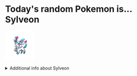 # Today's random Pokemon is... Sylveon

![Sylveon shiny sprite](https://raw.githubusercontent.com/PokeAPI/sprites/master/sprites/pokemon/shiny/700.png)

<details>
<summary>Additional info about Sylveon</summary>

| srpite type | image |
|------|------|
| front_default | ![Sylveon front_default sprite](https://raw.githubusercontent.com/PokeAPI/sprites/master/sprites/pokemon/700.png) | </details>